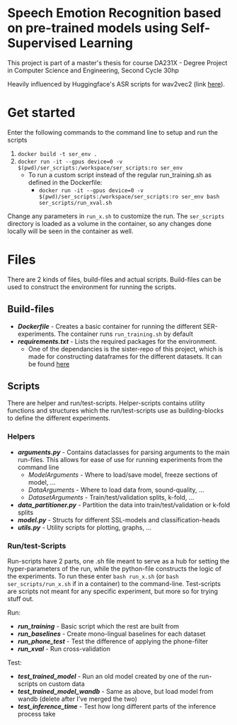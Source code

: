 # Speech Emotion Recognition based on pre-trained models using Self-Supervised Learning
This project is part of a master's thesis for course DA231X - Degree Project in Computer Science and Engineering, Second Cycle 30hp

Heavily influenced by Huggingface's ASR scripts for wav2vec2 (link [here](https://github.com/huggingface/transformers/tree/9a06b6b11bdfc42eea08fa91d0c737d1863c99e3/examples/research_projects/wav2vec2)). 

# Get started
Enter the following commands to the command line to setup and run the scripts
1. ```docker build -t ser_env .```
2. ```docker run -it --gpus device=0 -v $(pwd)/ser_scripts:/workspace/ser_scripts:ro ser_env```
    * To run a custom script instead of the regular run_training.sh as defined in the Dockerfile:
        * ```docker run -it --gpus device=0 -v $(pwd)/ser_scripts:/workspace/ser_scripts:ro ser_env bash ser_scripts/run_xval.sh ```

Change any parameters in ```run_x.sh``` to customize the run. The ```ser_scripts``` directory is loaded as a volume in the container, so any changes done locally will be seen in the container as well. 

# Files
There are 2 kinds of files, build-files and actual scripts. Build-files can be used to construct the environment for running the scripts.

## Build-files
* ***Dockerfile*** - Creates a basic container for running the different SER-experiments. The container runs ```run_training.sh``` by default
* ***requirements.txt*** - Lists the required packages for the environment.
    * One of the dependancies is the sister-repo of this project, which is made for constructing dataframes for the different datasets. It can be found [here](https://github.com/felixlut/SER_dataloader)

 
## Scripts

There are helper and run/test-scripts. Helper-scripts contains utility functions and structures which the run/test-scripts use as building-blocks to define the different experiments. 

### Helpers
* ***arguments.py*** - Contains dataclasses for parsing arguments to the main run-files. This allows for ease of use for running experiments from the command line
    * *ModelArguments* - Where to load/save model, freeze sections of model, ...
    * *DataArguments* - Where to load data from, sound-quality, ...
    * *DatasetArguments* - Train/test/validation splits, k-fold, ...
* ***data_partitioner.py*** - Partition the data into train/test/validation or k-fold splits
* ***model.py*** - Structs for different SSL-models and classification-heads
* ***utils.py*** - Utility scripts for plotting, graphs, ...

### Run/test-Scripts
Run-scripts have 2 parts, one .sh file meant to serve as a hub for setting the hyper-parameters of the run, while the python-file constructs the logic of the experiments. To run these enter ```bash run_x.sh``` (or ```bash ser_scripts/run_x.sh``` if in a container) to the command-line. Test-scripts are scripts not meant for any specific experiment, but more so for trying stuff out.  

Run:
* ***run_training*** - Basic script which the rest are built from
* ***run_baselines*** - Create mono-lingual baselines for each dataset
* ***run_phone_test*** - Test the difference of applying the phone-filter
* ***run_xval*** - Run cross-validation

Test:
* ***test_trained_model*** - Run an old model created by one of the run-scripts on custom data
* ***test_trained_model_wandb*** - Same as above, but load model from wandb (delete after I've merged the two)
* ***test_inference_time*** - Test how long different parts of the inference process take